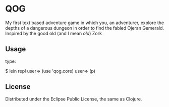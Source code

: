 # QOG

My first text based adventure game in which you, an adventurer, explore the depths of a dangerous dungeon in order to find the fabled Ojeran Gemerald.
Inspired by the good old (and I mean *old*) Zork

## Usage

type:

  $ lein repl
  user=> (use 'qog.core)
  user=> (p)

## License

Distributed under the Eclipse Public License, the same as Clojure.
